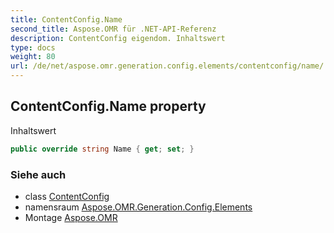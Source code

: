 ```yaml
---
title: ContentConfig.Name
second_title: Aspose.OMR für .NET-API-Referenz
description: ContentConfig eigendom. Inhaltswert
type: docs
weight: 80
url: /de/net/aspose.omr.generation.config.elements/contentconfig/name/
---
```

## ContentConfig.Name property

Inhaltswert

```csharp
public override string Name { get; set; }
```

### Siehe auch

* class [ContentConfig](../)
* namensraum [Aspose.OMR.Generation.Config.Elements](../../contentconfig/)
* Montage [Aspose.OMR](../../../)


